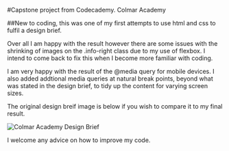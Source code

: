 #Capstone project from Codecademy. Colmar Academy

##New to coding, this was one of my first attempts to use html and css to fulfil a design brief.

Over all I am happy with the result however there are some issues with the shrinking of images on the .info-right class due to my use of flexbox. I intend to come back to fix this when I become more familiar with coding. 

I am very happy with the result of the @media query for mobile devices. I also added addtional media queries at natural break points, beyond what was stated in the design brief, to tidy up the content for varying screen sizes.

The original design breif image is below if you wish to compare it to my final result.

![Colmar Academy Design Brief](https://content.codecademy.com/courses/freelance-1/capstone-2/colmar-academy-spec.png?_gl=1*1vnqkjy*_ga*NzE4MTg5MDA2Ni4xNjU2MzMxNjI1*_ga_3LRZM6TM9L*MTY1NjMzMTYyOS4xLjEuMTY1NjMzMTc1Ni41)

I welcome any advice on how to improve my code.